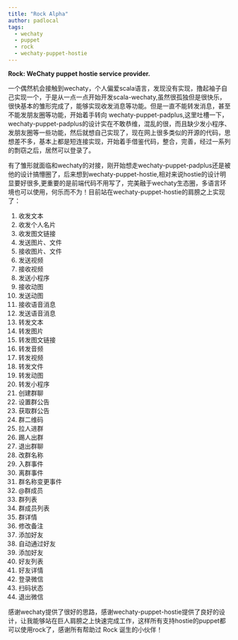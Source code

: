 ```yaml
---
title: "Rock Alpha"
author: padlocal
tags:
  - wechaty
  - puppet
  - rock
  - wechaty-puppet-hostie
---
```


**Rock: WeChaty puppet hostie service provider.**

一个偶然机会接触到wechaty，个人偏爱scala语言，发现没有实现，撸起袖子自己实现一个，于是从一点一点开始开发scala-wechaty,虽然很孤独但是很快乐，很快基本的雏形完成了，能够实现收发消息等功能。但是一直不能转发消息，甚至不能发朋友圈等功能，开始着手转向 wechaty-puppet-padplus,这里吐槽一下，wechaty-puppet-padplus的设计实在不敢恭维，混乱的很，而且缺少发小程序、发朋友圈等一些功能，然后就想自己实现了，现在网上很多类似的开源的代码，思想差不多，基本上都是短连接实现，开始着手借鉴代码，整合，完善，经过一系列的剽窃之后，居然可以登录了。

有了雏形就面临和wechaty的对接，刚开始想走wechaty-puppet-padplus还是被他的设计搞懵圈了，后来想到wechaty-puppet-hostie,相对来说hostie的设计明显要好很多,更重要的是前端代码不用写了，完美融于wechaty生态圈，多语言环境也可以使用，何乐而不为！目前站在wechaty-puppet-hostie的肩膀之上实现了：

1. 收发文本	
2. 收发个人名片
3. 收发图文链接	
4. 发送图片、文件
5. 接收图片、文件
6. 发送视频	
7. 接收视频
8. 发送小程序	
9. 接收动图	
10. 发送动图	
11. 接收语音消息	
12. 发送语音消息
13. 转发文本	
14. 转发图片	
15. 转发图文链接	
16. 转发音频	
17. 转发视频	
18. 转发文件	
19. 转发动图	
20. 转发小程序	
21. 创建群聊	
22. 设置群公告
23. 获取群公告	
24. 群二维码
25. 拉人进群	
26. 踢人出群
27. 退出群聊	
28. 改群名称	
29. 入群事件	
30. 离群事件
31. 群名称变更事件	
32. @群成员	
33. 群列表
34. 群成员列表	
35. 群详情	
36. 修改备注	
37. 添加好友	
38. 自动通过好友	
39. 添加好友	
40. 好友列表
41. 好友详情
42. 登录微信	
43. 扫码状态	
44. 退出微信

感谢wechaty提供了很好的思路，感谢wechaty-puppet-hostie提供了良好的设计，让我能够站在巨人肩膀之上快速完成工作，这样所有支持hostie的puppet都可以使用rock了，感谢所有帮助过 Rock 诞生的小伙伴！
